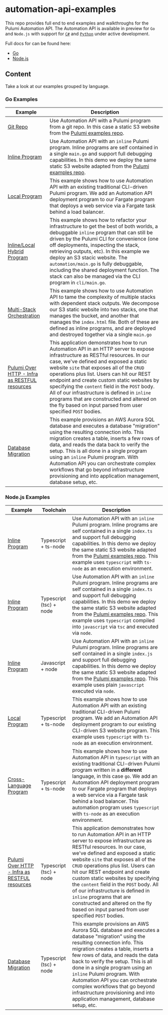 # automation-api-examples

This repo provides full end to end examples and walkthroughs for the Pulumi Automation API. The Automation API is available in preview for `Go` and `Node.js` with support for [`C#`](https://github.com/pulumi/pulumi/compare/auto/dotnet) and [`Python`](https://github.com/pulumi/pulumi/compare/auto/python) under active development. 

Full docs for can be found here:
- [Go](https://pkg.go.dev/github.com/pulumi/pulumi/sdk/v2/go/x/auto?tab=doc)
- [Node.js](https://www.pulumi.com/docs/reference/pkg/nodejs/pulumi/pulumi/x/automation/)
## Content

Take a look at our examples grouped by language.

### Go Examples

Example   | Description |
--------- | --------- |
[Git Repo](go/git_repo_program) | Use Automation API with a Pulumi program from a git repo. In this case a static S3 website from the [Pulumi examples repo](https://github.com/pulumi/examples/tree/master/aws-go-s3-folder).
[Inline Program](go/inline_program) | Use Automation API with an `inline` Pulumi program. Inline programs are self contained in a single `main.go` and support full debugging capabilities. In this demo we deploy the same static S3 website adapted from the [Pulumi examples repo](https://github.com/pulumi/examples/tree/master/aws-go-s3-folder).
[Local Program](go/local_program) | This example shows how to use Automation API with an existing traditional CLI-driven Pulumi program. We add an Automation API deployment program to our Fargate program that deploys a web service via a Fargate task behind a load balancer.
[Inline/Local Hybrid Program](go/inline_local_hybrid) | This example shows how to refactor your infrastructure to get the best of both worlds, a debuggable `inline` program that can still be driven by the Pulumi CLI for convenience (one off deployments, inspecting the stack, retrieving outputs, etc). In this example we deploy an S3 stacic website. The `automation/main.go` is fully debuggable, including the shared deployment function. The stack can also be managed via the CLI program in `cli/main.go`.
[Multi-Stack Orchestration](go/multi_stack_orchestration) | This example shows how to use Automation API to tame the complexity of multiple stacks with dependent stack outputs. We decompose our S3 static website into two stacks, one that manages the bucket, and another that manages the `index.html` file. Both of these are defined as inline programs, and are deployed and destroyed together via a single `main.go`
[Pulumi Over HTTP - Infra as RESTFUL resources](go/pulumi_over_http) | This application demonstrates how to run Automation API in an HTTP server to expose infrastructure as RESTful resources. In our case, we've defined and exposed a static website `site` that exposes all of the `CRUD` operations plus list. Users can hit our REST endpoint and create custom static websites by specifying the `content` field in the `POST` body. All of our infrastructure is defined in `inline` programs that are constructed and altered on the fly based on input parsed from user specified `POST` bodies. 
[Database Migration](go/database_migration) | This example provisions an AWS Aurora SQL database and executes a database "migration" using the resulting connection info. This migration creates a table, inserts a few rows of data, and reads the data back to verify the setup. This is all done in a single program using an `inline` Pulumi program. With Automation API you can orchestrate complex workflows that go beyond infrastructure provisioning and into application management, database setup, etc.

### Node.js Examples

Example  | Toolchain | Description |
--------- | --------- | --------- |
[Inline Program](nodejs/inlineProgram-tsnode) | Typescript + ts-node | Use Automation API with an `inline` Pulumi program. Inline programs are self contained in a single `index.ts` and support full debugging capabilities. In this demo we deploy the same static S3 website adapted from the [Pulumi examples repo](https://github.com/pulumi/examples/tree/master/aws-ts-s3-folder). This example uses `typescript` with `ts-node` as an execution environment.
[Inline Program](nodejs/inlineProgram-ts) | Typescript (tsc) + node | Use Automation API with an `inline` Pulumi program. Inline programs are self contained in a single `index.ts` and support full debugging capabilities. In this demo we deploy the same static S3 website adapted from the [Pulumi examples repo](https://github.com/pulumi/examples/tree/master/aws-ts-s3-folder). This example uses `typescript` compiled into `javascript` via `tsc` and executed via `node`.
[Inline Program](nodejs/inlineProgram-js) | Javascript + node | Use Automation API with an `inline` Pulumi program. Inline programs are self contained in a single `index.js` and support full debugging capabilities. In this demo we deploy the same static S3 website adapted from the [Pulumi examples repo](https://github.com/pulumi/examples/tree/master/aws-js-s3-folder). This example uses plain `javascript` executed via `node`.
[Local Program](nodejs/localProgram-tsnode) | Typescript + ts-node | This example shows how to use Automation API with an existing traditional CLI-driven Pulumi program. We add an Automation API deployment program to our existing CLI-driven S3 website program. This example uses `typescript` with `ts-node` as an execution environment.
[Cross-Language Program](nodejs/crossLanguage-tsnode) | Typescript + ts-node | This example shows how to use Automation API in `typescript` with an existing traditional CLI-driven Pulumi program written in a __different__ language, in this case `go`. We add an Automation API deployment program to our Fargate program that deploys a web service via a Fargate task behind a load balancer. This automation program uses `typescript` with `ts-node` as an execution environment.
[Pulumi Over HTTP - Infra as RESTFUL resources](go/pulumi_over_http) | Typescript (tsc) + node | This application demonstrates how to run Automation API in an HTTP server to expose infrastructure as RESTful resources. In our case, we've defined and exposed a static website `site` that exposes all of the `CRUD` operations plus list. Users can hit our REST endpoint and create custom static websites by specifying the `content` field in the `POST` body. All of our infrastructure is defined in `inline` programs that are constructed and altered on the fly based on input parsed from user specified `POST` bodies.
[Database Migration](nodejs/databaseMigration-ts) | Typescript (tsc) + node | This example provisions an AWS Aurora SQL database and executes a database "migration" using the resulting connection info. This migration creates a table, inserts a few rows of data, and reads the data back to verify the setup. This is all done in a single program using an `inline` Pulumi program. With Automation API you can orchestrate complex workflows that go beyond infrastructure provisioning and into application management, database setup, etc.
